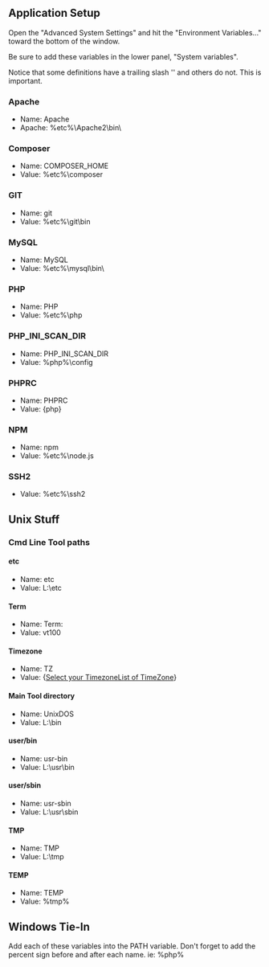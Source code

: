 ## Application Setup
Open the "Advanced System Settings" and hit the "Environment Variables..." toward the bottom of the window.

Be sure to add these variables in the lower panel, "System variables".

Notice that some definitions have a trailing slash '\' and others do not. This is important.

### Apache
- Name: Apache
- Apache: %etc%\Apache2\bin\

### Composer
- Name: COMPOSER_HOME
- Value: %etc%\composer

### GIT
- Name: git
- Value: %etc%\git\bin

### MySQL
- Name: MySQL
- Value: %etc%\mysql\bin\

### PHP
- Name: PHP
- Value: %etc%\php

### PHP_INI_SCAN_DIR
- Name: PHP_INI_SCAN_DIR
- Value: %php%\config

### PHPRC
- Name: PHPRC
- Value: {php}

### NPM
- Name: npm
- Value: %etc%\node.js


### SSH2
- Value: %etc%\ssh2


## Unix Stuff
### Cmd Line Tool paths

#### etc
- Name: etc
- Value: L:\etc

#### Term
- Name: Term:
- Value: vt100

#### Timezone
- Name: TZ
- Value: {[Select your TimezoneList of TimeZone](https://gist.github.com/alejzeis/ad5827eb14b5c22109ba652a1a267af5)}

#### Main Tool directory
- Name: UnixDOS
- Value: L:\bin

#### user/bin
- Name: usr-bin
- Value: L:\usr\bin

#### user/sbin
- Name: usr-sbin
- Value: L:\usr\sbin

#### TMP
- Name: TMP
- Value: L:\tmp

#### TEMP
- Name: TEMP
- Value: %tmp%


## Windows Tie-In
Add each of these variables into the PATH variable.
Don't forget to add the percent sign before and after each name. ie: %php%
